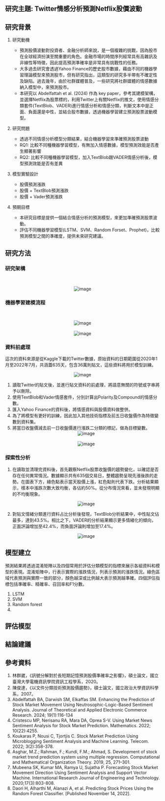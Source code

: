 
## 研究主題: Twitter情感分析預測Netflix股價波動

## 研究背景

1. 研究動機
   - 預測股價波動對投資者、金融分析師來說，是一個複雜的挑戰，因為股市在全球經濟扮演至關重要的角色。金融市場的時間序列經常具有高雜訊及非線性等特徵，因此提高預測準確率是非常具有挑戰性的任務。
   - 大多過去研究會透過Yahoo Finance的歷史股市數據，藉由不同的機器學習理論模型來預測股市，但有研究指出，這類型的研究多半帶有不確定性及缺陷。過去幾年，由於社群媒體普及，一些研究將社群媒體的情感數據納入模型中，來預測股市。
   - 本研究以 Abdelfattah et al. (2024) 作為 key paper，參考其建模架構，並選擇Netflix為股票標的，利用Twitter上有關Netflix的推文，使用情感分類套件(TextBlob、VADER)進行情感分析和情感分類，判斷文本中是正面、負面還是中性，並結合股市數據，透過機器學習建立預測股票波動模型。

2. 研究問題
   - 透過不同情感分析模型分類結果，結合機器學習來準確預測股票波動
   - RQ1: 比較不同種機器學習模型，有無加入情感數據，模型預測效能是否產生顯著影響
   - RQ2: 比較不同種機器學習模型，加入TextBlob跟VADER情感分析後，模型預測效能是否有差異

3. 模型實驗設計
   - 股價預測漲跌
   - 股價 + TextBlob預測漲跌
   - 股價 + Vader預測漲跌

4. 預期目標
   - 本研究目標是提供一個結合情感分析的預測模型，來更加準確預測股票波動。
   - 評估不同機器學習模型(LSTM、SVM、Random Forset、Prophet)，比較預測模型之間的準確度，提供未來研究建議。

## 研究方法
### 研究架構
<br><center> ![image](/ML-Twitter情緒分析預測Netflix股價波動/images/project_%20structure.png)</center>

### 機器學習建模流程
<br><center> ![image](/ML-Twitter情緒分析預測Netflix股價波動/images/building_model.png)</center>
<br><center> ![image](/ML-Twitter情緒分析預測Netflix股價波動/images/research_flow.png)</center>

### 資料前處理
這次的資料來源是從Kaggle下載的Twitter數據，原始資料的日期範圍從2020年1月至2022年7月，共涵蓋635天，包含36萬則貼文，這些資料將用於模型訓練。
<br><center> ![image](/ML-Twitter情緒分析預測Netflix股價波動/images/netflix_dataset.png)</center>

1. 讀取Twitter的貼文後，並進行貼文資料的前處理，將語意無關的符號或字串將予以刪除。
2. 使用TextBlob和Vader情感套件，分別計算出Polarity及Compound的情感分數。
3. 匯入Yahoo Finance的資料後，將情感資料與股價資料做整併。
4. 為了將模型有更好的訓練，因此加入其他技術指標及前五日收盤價作為特徵變數到資料集。
5. 將當日收盤價減去前一日收盤價進行漲跌二分類的標記，做為目標變數。
<br><center> ![image](/ML-Twitter情緒分析預測Netflix股價波動/images/textblob_vader_info.png)</center>
<br><center> ![image](/ML-Twitter情緒分析預測Netflix股價波動/images/dataset_with_close_lag.png)</center>

### 探索性分析
1. 在讀取並清理完資料後，首先觀察Netflix股票收盤價的趨勢變化，以確認是否存在任何異常情況。數據顯示共有635個交易日，整體趨勢呈現先漲後跌的走勢。在圖表下方，綠色點表示當天股價上漲，紅色點則代表下跌。分析結果顯示，樣本中漲跌次數大致均衡，各佔約50%。從分布情況來看，並未發現明顯的不均衡現象。
<br><center> ![image](/ML-Twitter情緒分析預測Netflix股價波動/images/close_price_trend.png)</center>

2. 對貼文情緒分類進行資料占比分析後發現，TextBlob分析結果中，中性貼文佔最多，達到43.5%。相比之下，VADER的分析結果顯示更多情緒化的傾向，正面評論增加至42.4%，而負面評論則增加至17.4%。
<br><center> ![image](/ML-Twitter情緒分析預測Netflix股價波動/images/sentiment_analysis.png)</center>

## 模型建立
預測結果將透過混淆矩陣以及四個常用於評估分類模型的指標來展示各組資料和模型的表現。混淆矩陣中，行表示實際的漲跌情況，列表示預測的漲跌情況。綠色區域代表預測與實際一致的部分，顏色越深或比例越大表示預測越準確。四個評估指標包括準確率、精確率、召回率和F1分數。

1. LSTM
2. SVM
3. Random forest
4.  

## 評估模型

## 結論建議


## 參考資料
1. 林群崴，《訊號分解對於長短期記憶預測股價準確率之影響》，碩士論文，國立臺灣大學電機資訊學院資訊工程學系，2020。
2. 陳俊達，《以文件分類技術預測股價趨勢》，碩士論文，國立政治大學資訊科學系，2007。
3. Abdelfattah BA, Darwish SM, Elkaffas SM. Enhancing the Prediction of Stock Market Movement Using Neutrosophic-Logic-Based Sentiment Analysis. Journal of Theoretical and Applied Electronic Commerce Research. 2024; 19(1):116-134
4. Cristescu MP, Nerisanu RA, Mara DA, Oprea S-V. Using Market News Sentiment Analysis for Stock Market Prediction. Mathematics. 2022; 10(22):4255.
5. Koukaras P, Nousi C, Tjortjis C. Stock Market Prediction Using Microblogging Sentiment Analysis and Machine Learning. Telecom. 2022; 3(2):358-378.
6. Asghar, M.Z.; Rahman, F.; Kundi, F.M.; Ahmad, S. Development of stock market trend prediction system using multiple regression. Computational and Mathematical Organization Theory. 2019, 25, 271–301.
7. Mubeena SK, Kumar MA, Ramya U, Sujatha P. Forecasting Stock Market Movement Direction Using Sentiment Analysis and Support Vector Machine. International Research Journal of Engineering and Technology. 2020;17(3):803-808.
8. Daori H, Alharthi M, Alanazi A, et al. Predicting Stock Prices Using the Random Forest Classifier. [Published November 14, 2022].








   

